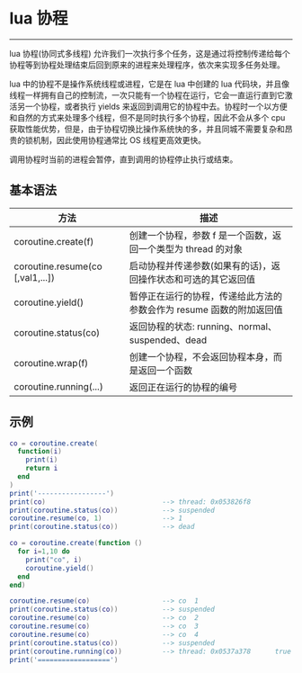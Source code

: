 # lua 协程

---
lua 协程(协同式多线程) 允许我们一次执行多个任务，这是通过将控制传递给每个协程等到协程处理结束后回到原来的进程来处理程序，依次来实现多任务处理。

lua 中的协程不是操作系统线程或进程，它是在 lua 中创建的 lua 代码块，并且像线程一样拥有自己的控制流，一次只能有一个协程在运行，它会一直运行直到它激活另一个协程，或者执行 yields 来返回到调用它的协程中去。协程时一个以方便和自然的方式来处理多个线程，但不是同时执行多个协程，因此不会从多个 cpu 获取性能优势，但是，由于协程切换比操作系统快的多，并且同城不需要复杂和昂贵的锁机制，因此使用协程通常比 OS 线程更高效更快。

调用协程时当前的进程会暂停，直到调用的协程停止执行或结束。

## 基本语法
|方法|描述|
|--|--|
|coroutine.create(f)|创建一个协程，参数 f 是一个函数，返回一个类型为 thread 的对象|
|coroutine.resume(co [,val1,...])|启动协程并传递参数(如果有的话)，返回操作状态和可选的其它返回值|
|coroutine.yield()|暂停正在运行的协程，传递给此方法的参数会作为 resume 函数的附加返回值|
|coroutine.status(co)|返回协程的状态: running、normal、suspended、dead|
|coroutine.wrap(f)|创建一个协程，不会返回协程本身，而是返回一个函数|
|coroutine.running(...)|返回正在运行的协程的编号|

## 示例
```lua
co = coroutine.create(
  function(i)
    print(i)
    return i
  end
)
print('-----------------')
print(co)                             --> thread: 0x053826f8
print(coroutine.status(co))           --> suspended
coroutine.resume(co, 1)               --> 1
print(coroutine.status(co))           --> dead

co = coroutine.create(function ()
  for i=1,10 do
    print("co", i)
    coroutine.yield()
  end
end)

coroutine.resume(co)                  --> co  1
print(coroutine.status(co))           --> suspended
coroutine.resume(co)                  --> co  2
coroutine.resume(co)                  --> co  3
coroutine.resume(co)                  --> co  4
print(coroutine.status(co))           --> suspended  
print(coroutine.running(co))          --> thread: 0x0537a378      true
print('==================')
```